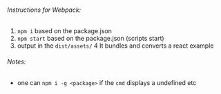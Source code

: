 ###### Instructions for Webpack:
1. ```npm i``` based on the package.json
2. ```npm start``` based on the package.json (scripts start)
3. output in the ```dist/assets/```
4 It bundles and converts a react example

###### Notes:
* one can ```npm i -g <package>``` if the ```cmd``` displays a undefined etc

